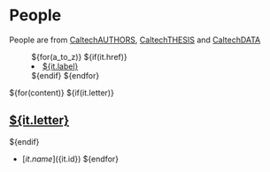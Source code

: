 
# People

People are from [CaltechAUTHORS](https://authors.library.caltech.edu), [CaltechTHESIS](https://thesis.library.caltech.edu) and [CaltechDATA](https://data.caltech.edu)

<menu id="a_to_z">
${for(a_to_z)}
${if(it.href)}<li><a href="${it.href}">${it.label}</a></li>${endif}
${endfor}
</menu>

${for(content)}
${if(it.letter)}

## <a id="${it.letter}" name="${it.letter}" href="#a_to_z">${it.letter}</a>

${endif}
- [${it.name}](${it.id})
${endfor}




